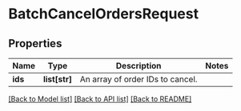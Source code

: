 # BatchCancelOrdersRequest

## Properties
Name | Type | Description | Notes
------------ | ------------- | ------------- | -------------
**ids** | **list[str]** | An array of order IDs to cancel. | 

[[Back to Model list]](../README.md#documentation-for-models) [[Back to API list]](../README.md#documentation-for-api-endpoints) [[Back to README]](../README.md)

